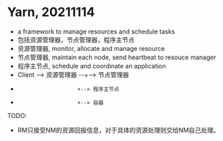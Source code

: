 # Yarn, 20211114
- a framework to manage resources and schedule tasks
- 包括资源管理器，节点管理器，程序主节点
- 资源管理器, monitor, allocate and manage resource
- 节点管理器, maintain each node, send heartbeat to resouce manager
- 程序主节点, schedule and coordinate an application
- Client --> 资源管理器 --+--> 节点管理器
-                        +--> 程序主节点
-                        +--> 容器


TODO:
- RM只接受NM的资源回报信息，对于具体的资源处理则交给NM自己处理。
